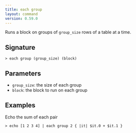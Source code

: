 ```yaml
---
title: each group
layout: command
version: 0.59.0
---
```


Runs a block on groups of `group_size` rows of a table at a time.

## Signature

```> each group (group_size) (block)```

## Parameters

 -  `group_size`: the size of each group
 -  `block`: the block to run on each group

## Examples

Echo the sum of each pair
```shell
> echo [1 2 3 4] | each group 2 { |it| $it.0 + $it.1 }
```


